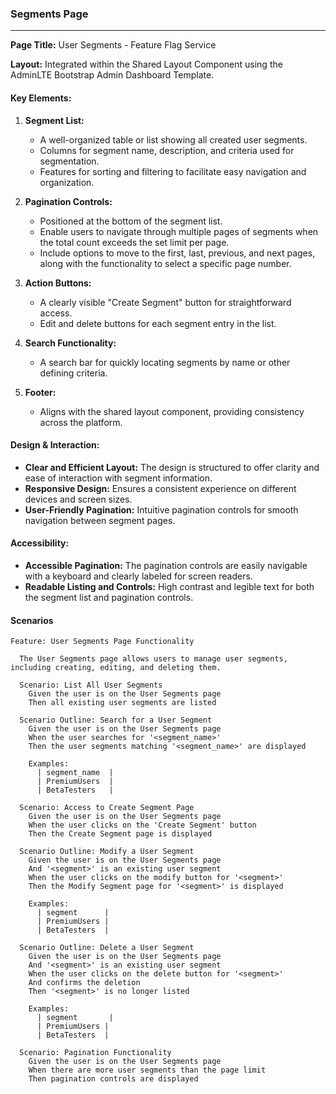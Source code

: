 ### Segments Page

---

**Page Title:** User Segments - Feature Flag Service

**Layout:** Integrated within the Shared Layout Component using the AdminLTE Bootstrap Admin Dashboard Template.

#### Key Elements:

1. **Segment List:**
   - A well-organized table or list showing all created user segments.
   - Columns for segment name, description, and criteria used for segmentation.
   - Features for sorting and filtering to facilitate easy navigation and organization.

2. **Pagination Controls:**
   - Positioned at the bottom of the segment list.
   - Enable users to navigate through multiple pages of segments when the total count exceeds the set limit per page.
   - Include options to move to the first, last, previous, and next pages, along with the functionality to select a specific page number.

3. **Action Buttons:**
   - A clearly visible "Create Segment" button for straightforward access.
   - Edit and delete buttons for each segment entry in the list.

4. **Search Functionality:**
   - A search bar for quickly locating segments by name or other defining criteria.

5. **Footer:**
   - Aligns with the shared layout component, providing consistency across the platform.

#### Design & Interaction:

- **Clear and Efficient Layout:** The design is structured to offer clarity and ease of interaction with segment information.
- **Responsive Design:** Ensures a consistent experience on different devices and screen sizes.
- **User-Friendly Pagination:** Intuitive pagination controls for smooth navigation between segment pages.

#### Accessibility:

- **Accessible Pagination:** The pagination controls are easily navigable with a keyboard and clearly labeled for screen readers.
- **Readable Listing and Controls:** High contrast and legible text for both the segment list and pagination controls.

#### Scenarios

``` gherkin
Feature: User Segments Page Functionality

  The User Segments page allows users to manage user segments, including creating, editing, and deleting them.

  Scenario: List All User Segments
    Given the user is on the User Segments page
    Then all existing user segments are listed

  Scenario Outline: Search for a User Segment
    Given the user is on the User Segments page
    When the user searches for '<segment_name>'
    Then the user segments matching '<segment_name>' are displayed

    Examples:
      | segment_name  |
      | PremiumUsers  |
      | BetaTesters   |

  Scenario: Access to Create Segment Page
    Given the user is on the User Segments page
    When the user clicks on the 'Create Segment' button
    Then the Create Segment page is displayed

  Scenario Outline: Modify a User Segment
    Given the user is on the User Segments page
    And '<segment>' is an existing user segment
    When the user clicks on the modify button for '<segment>'
    Then the Modify Segment page for '<segment>' is displayed

    Examples:
      | segment      |
      | PremiumUsers |
      | BetaTesters  |

  Scenario Outline: Delete a User Segment
    Given the user is on the User Segments page
    And '<segment>' is an existing user segment
    When the user clicks on the delete button for '<segment>'
    And confirms the deletion
    Then '<segment>' is no longer listed

    Examples:
      | segment       |
      | PremiumUsers |
      | BetaTesters  |

  Scenario: Pagination Functionality
    Given the user is on the User Segments page
    When there are more user segments than the page limit
    Then pagination controls are displayed

```